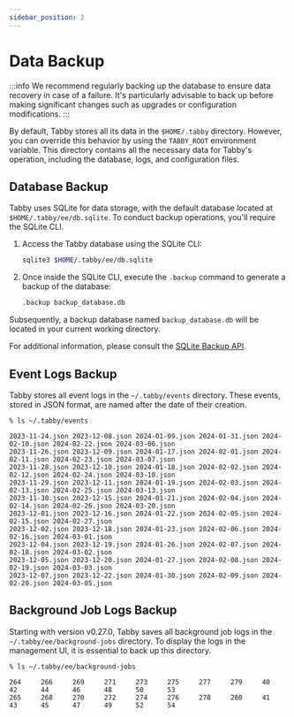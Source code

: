 ```yaml
---
sidebar_position: 2
---
```


# Data Backup

:::info
We recommend regularly backing up the database to ensure data recovery in case of a failure. It's particularly advisable to back up before making significant changes such as upgrades or configuration modifications.
:::

By default, Tabby stores all its data in the `$HOME/.tabby` directory. However, you can override this behavior by using the `TABBY_ROOT` environment variable. This directory contains all the necessary data for Tabby's operation, including the database, logs, and configuration files.

## Database Backup

Tabby uses SQLite for data storage, with the default database located at `$HOME/.tabby/ee/db.sqlite`.
To conduct backup operations, you'll require the SQLite CLI.

1. Access the Tabby database using the SQLite CLI:
   ```bash
   sqlite3 $HOME/.tabby/ee/db.sqlite
   ```
2. Once inside the SQLite CLI, execute the `.backup` command to generate a backup of the database:
   ```bash
   .backup backup_database.db
   ```

Subsequently, a backup database named `backup_database.db` will be located in your current working directory.

For additional information, please consult the [SQLite Backup API](https://www.sqlite.org/backup.html).

## Event Logs Backup

Tabby stores all event logs in the `~/.tabby/events` directory. These events, stored in JSON format, are named after the date of their creation.

```
% ls ~/.tabby/events

2023-11-24.json 2023-12-08.json 2024-01-09.json 2024-01-31.json 2024-02-10.json 2024-02-22.json 2024-03-06.json
2023-11-26.json 2023-12-09.json 2024-01-17.json 2024-02-01.json 2024-02-11.json 2024-02-23.json 2024-03-07.json
2023-11-28.json 2023-12-10.json 2024-01-18.json 2024-02-02.json 2024-02-12.json 2024-02-24.json 2024-03-10.json
2023-11-29.json 2023-12-11.json 2024-01-19.json 2024-02-03.json 2024-02-13.json 2024-02-25.json 2024-03-13.json
2023-11-30.json 2023-12-15.json 2024-01-21.json 2024-02-04.json 2024-02-14.json 2024-02-26.json 2024-03-20.json
2023-12-01.json 2023-12-16.json 2024-01-22.json 2024-02-05.json 2024-02-15.json 2024-02-27.json
2023-12-02.json 2023-12-18.json 2024-01-23.json 2024-02-06.json 2024-02-16.json 2024-03-01.json
2023-12-04.json 2023-12-19.json 2024-01-26.json 2024-02-07.json 2024-02-18.json 2024-03-02.json
2023-12-05.json 2023-12-20.json 2024-01-27.json 2024-02-08.json 2024-02-19.json 2024-03-03.json
2023-12-07.json 2023-12-22.json 2024-01-30.json 2024-02-09.json 2024-02-20.json 2024-03-05.json
```

## Background Job Logs Backup

Starting with version v0.27.0, Tabby saves all background job logs in the `~/.tabby/ee/background-jobs` directory.
To display the logs in the management UI, it is essential to back up this directory.

```
% ls ~/.tabby/ee/background-jobs

264     266     269     271     273     275     277     279     40      42      44      46      48      50      53
265     268     270     272     274     276     278     280     41      43      45      47      49      52      54
```
